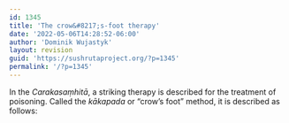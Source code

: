 ```yaml
---
id: 1345
title: 'The crow&#8217;s-foot therapy'
date: '2022-05-06T14:28:52-06:00'
author: 'Dominik Wujastyk'
layout: revision
guid: 'https://sushrutaproject.org/?p=1345'
permalink: '/?p=1345'
---
```


In the *Carakasaṃhitā*, a striking therapy is described for the treatment of poisoning. Called the *kākapada* or “crow’s foot” method, it is described as follows:

> 